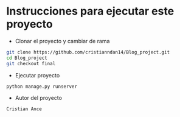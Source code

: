# Instrucciones para ejecutar este proyecto

- Clonar el proyecto y cambiar de rama
```bash
git clone https://github.com/cristianndan14/Blog_project.git
cd Blog_project
git checkout final
```

- Ejecutar proyecto
```bash
python manage.py runserver
```

- Autor del proyecto
```bash
Cristian Ance